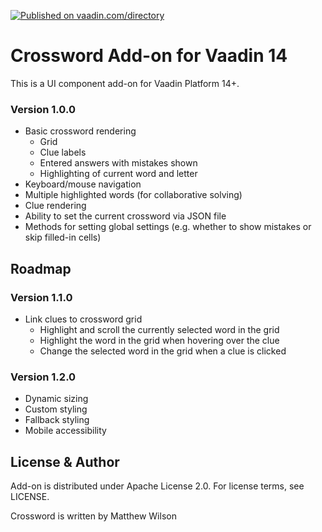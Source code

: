 [![Published on vaadin.com/directory](https://img.shields.io/badge/Vaadin%20Directory-published-blue.svg?colorB=00b4f0)](https://vaadin.com/directory/component/matthew_vaadinlit-crossword)

# Crossword Add-on for Vaadin 14

This is a UI component add-on for Vaadin Platform 14+.

### Version 1.0.0
- Basic crossword rendering
  - Grid
  - Clue labels
  - Entered answers with mistakes shown
  - Highlighting of current word and letter
- Keyboard/mouse navigation
- Multiple highlighted words (for collaborative solving)
- Clue rendering
- Ability to set the current crossword via JSON file
- Methods for setting global settings (e.g. whether to show mistakes or skip filled-in cells)

## Roadmap

### Version 1.1.0
- Link clues to crossword grid
  - Highlight and scroll the currently selected word in the grid
  - Highlight the word in the grid when hovering over the clue
  - Change the selected word in the grid when a clue is clicked

### Version 1.2.0
- Dynamic sizing
- Custom styling
- Fallback styling
- Mobile accessibility

## License & Author

Add-on is distributed under Apache License 2.0. For license terms, see LICENSE.

Crossword is written by Matthew Wilson
